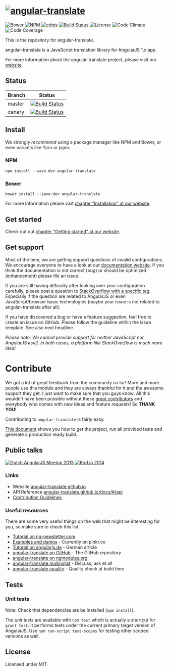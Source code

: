 # [![angular-translate](https://raw.github.com/angular-translate/angular-translate/canary/identity/logo/angular-translate-alternative/angular-translate_alternative_medium2.png)](http://angular-translate.github.io)

![Bower](https://img.shields.io/bower/v/angular-translate.svg) [![NPM](https://img.shields.io/npm/v/angular-translate.svg)](https://www.npmjs.com/package/angular-translate) [![cdnjs](https://img.shields.io/cdnjs/v/angular-translate.svg)](https://cdnjs.com/libraries/angular-translate) [![Build Status](https://img.shields.io/travis/angular-translate/angular-translate.svg)](https://travis-ci.org/angular-translate/angular-translate) ![License](https://img.shields.io/npm/l/angular-translate.svg) ![Code Climate](https://img.shields.io/codeclimate/github/angular-translate/angular-translate.svg) ![Code Coverage](https://img.shields.io/codeclimate/coverage/github/angular-translate/angular-translate.svg)

This is the repository for angular-translate.

angular-translate is a JavaScript translation library for AngularJS 1.x app.

For more information about the angular-translate project, please visit our [website](https://angular-translate.github.io).

## Status
| Branch        | Status         |
| ------------- |:-------------:|
| master        | [![Build Status](https://travis-ci.org/angular-translate/angular-translate.svg?branch=master)](https://travis-ci.org/angular-translate/angular-translate) |
| canary        |[![Build Status](https://travis-ci.org/angular-translate/angular-translate.svg?branch=canary)](https://travis-ci.org/angular-translate/angular-translate)     |

## Install
We strongly *recommend* using a package manager like NPM and Bower, or even variants like Yarn or jspm.

### NPM
```
npm install --save-dev angular-translate
```

### Bower
```
bower install --save-dev angular-translate
```

For more information please visit [chapter "Installation" at our website](https://angular-translate.github.io/docs/#/guide/00_installation).

## Get started
Check out out [chapter "Getting started" at our website](https://angular-translate.github.io/docs/#/guide/02_getting-started).

## Get support
Most of the time, we are getting support questions of invalid configurations. We encourage everyone to have a look at our [documentation website](https://angular-translate.github.io/docs/#/guide). If you think the documentation is not correct (bug) or should be optimized (enhancement) please file an issue.

If you are still having difficulty after looking over your configuration carefully, please post a question to [StackOverflow with a specific tag](http://stackoverflow.com/questions/tagged/angular-translate). Especially if the question are related to AngularJS or even JavaScript/browser basic technologies (maybe your issue is not related to angular-translate after all).

If you have discovered a bug or have a feature suggestion, feel free to create an issue on GitHub. Please follow the guideline within the issue template. See also next headline.

*Please note: We cannot provide support for neither JavaScript nor AngularJS itself. In both cases, a platform like StackOverflow is much more ideal.*

# Contribute
We got a lot of great feedback from the community so far! More and more people
use this module and they are always thankful for it and the awesome support they
get. I just want to make sure that you guys know: All this wouldn't have been
possible without these [great contributors](https://github.com/angular-translate/angular-translate/contributors)
and everybody who comes with new ideas and feature requests! So **THANK YOU**!

Contributing to <code>angular-translate</code> is fairly easy.

[This document](CONTRIBUTING.md) shows you how to
get the project, run all provided tests and generate a production ready build.


## Public talks
[![Dutch AngularJS Meetup 2013](presentation.png)](https://www.youtube.com/watch?v=9CWifOK_Wi8)
[![Kod.io 2014](presentation2.png)](https://www.youtube.com/watch?v=C7xqaExvaQ4)

### Links
* Website [angular-translate.github.io](https://angular-translate.github.io/)
* API Reference [angular-translate.github.io/docs/#/api](https://angular-translate.github.io/docs/#/api)
* [Contribution Guidelines](https://github.com/angular-translate/angular-translate/blob/master/CONTRIBUTING.md)

### Useful resources
There are some very useful things on the web that might be interesting for you,
so make sure to check this list.

- [Tutorial on ng-newsletter.com](http://ng-newsletter.com/posts/angular-translate.html)
- [Examples and demos](https://github.com/angular-translate/angular-translate/wiki/Demos) - Currently on plnkr.co
- [Tutorial on angularjs.de](http://angularjs.de/artikel/angularjs-i18n-ng-translate) - German article
- [angular-translate on GitHub](https://github.com/angular-translate/angular-translate) - The GitHub repository
- [angular-translate on ngmodules.org](http://ngmodules.org/modules/angular-translate)
- [angular-translate mailinglist](https://groups.google.com/forum/#!forum/angular-translate) - Discuss, ask et al!
- [angular-translate-quality](https://www.npmjs.com/package/angular-translate-quality) - Quality check at build time

## Tests

### Unit tests

Note: Check that dependencies are be installed (`npm install`).

The *unit tests* are available with `npm test` which is actually a shortcut for `grunt test`. It performs tests under the current primary target version of AngularJS. Use `npm run-script test-scopes` for testing other scoped versions as well.

## License

Licensed under MIT.
